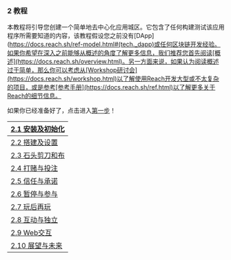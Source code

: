 ### 2 教程

本教程将引导您创建一个简单地去中心化应用城区。它包含了任何构建测试该应用程序所需要知道的内容，该教程假设您之前没有[DApp](https://docs.reach.sh/ref-model.html#(tech._dapp)或任何区块链开发经验。如果你希望在深入之前能够从概述的角度了解更多信息，我们推荐您首先阅读[概述](https://docs.reach.sh/overview.html)。另一方面来说，如果认为阅读概述过于简单，那么你可以考虑从[Workshop研讨会](https://docs.reach.sh/workshop.html)以了解使用Reach开发大型或不太复杂的项目，或是参考[参考手册](https://docs.reach.sh/ref.html)以了解更多关于Reach的细节信息。

如果你已经准备好了，点击进入[第一步](https://docs.reach.sh/tut-0.html)！

| [2.1 安装及初始化](https://docs.reach.sh/tut-0.html) |
| ---------------------------------------------------- |
| [2.2 搭建及设置](https://docs.reach.sh/tut-1.html)   |
| [2.3 石头剪刀和布](https://docs.reach.sh/tut-2.html) |
| [2.4 打赌与投注](https://docs.reach.sh/tut-3.html)   |
| [2.5 信任与承诺](https://docs.reach.sh/tut-4.html)   |
| [2.6 暂停与参与](https://docs.reach.sh/tut-5.html)   |
| [2.7 玩后再玩](https://docs.reach.sh/tut-6.html)     |
| [2.8 互动与独立](https://docs.reach.sh/tut-7.html)   |
| [2.9 Web交互](https://docs.reach.sh/tut-8.html)      |
| [2.10 展望与未来](https://docs.reach.sh/tut-9.html)  |